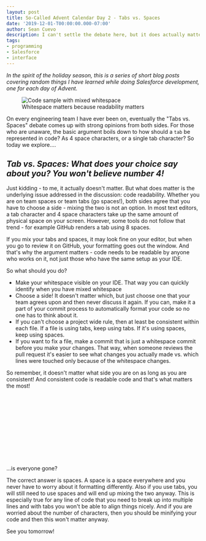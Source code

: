 ```yaml
---
layout: post
title: So-Called Advent Calendar Day 2 - Tabs vs. Spaces
date: '2019-12-01-T00:00:00.000-07:00'
author: Sean Cuevo
description: I can't settle the debate here, but it does actually matter
tags:
- programming
- Salesforce
- interface
---
```


*In the spirit of the holiday season, this is a series of short blog posts covering random things I have learned while doing Salesforce development, one for each day of Advent.*

<figure>
  <img src="{{site.url}}/assets/img/whitespace.png" alt="Code sample with mixed whitespace"/>
  <figcaption>Whitespace matters because readability matters</figcaption>
</figure>

On every engineering team I have ever been on, eventually the "Tabs vs. Spaces" debate comes up with strong opinions from both sides. For those who are unaware, the basic argument boils down to how should a `tab` be represented in code? As 4 space characters, or a single tab character? So today we explore....

## *Tab vs. Spaces: What does your choice say about you? You won't believe number 4!*

Just kidding - to me, it actually doesn't matter. But what does matter is the underlying issue addressed in the discussion: code readability. Whether you are on team spaces or team tabs (go spaces!), both sides agree that you have to choose a side - mixing the two is not an option. In most text editors, a tab character and 4 space characters take up the same amount of physical space on your screen. However, some tools do not follow that trend - for example GitHub renders a tab using 8 spaces.

If you mix your tabs and spaces, it may look fine on your editor, but when you go to review it on GitHub, your formatting goes out the window. And that's why the argument matters - code needs to be readable by anyone who works on it, not just those who have the same setup as your IDE.

So what should you do?

* Make your whitespace visible on your IDE. That way you can quickly identify when you have mixed whitespace
* Choose a side! It doesn't matter which, but just choose one that your team agrees upon and then never discuss it again. If you can, make it a part of your commit process to automatically format your code so no one has to think about it.
* If you can't choose a project wide rule, then at least be consistent within each file. If a file is using tabs, keep using tabs. If it's using spaces, keep using spaces.
* If you want to fix a file, make a commit that is just a whitespace commit before you make your changes. That way, when someone reviews the pull request it's easier to see what changes you actually made vs. which lines were touched only because of the whitespace changes.

So remember, it doesn't matter what side you are on as long as you are consistent! And consistent code is readable code and that's what matters the most!

<br/>
<br/>
<br/>
<br/>
<br/>
<br/>
<br/>
<br/>
<br/>
<br/>



...is everyone gone?

The correct answer is spaces. A space is a space everywhere and you never have to worry about it formatting differently. Also if you use tabs, you will still need to use spaces and will end up mixing the two anyway. This is especially true for any line of code that you need to break up into multiple lines and with tabs you won't be able to align things nicely. And if you are worried about the number of characters, then you should be minifying your code and then this won't matter anyway.

See you tomorrow!